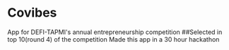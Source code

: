 # Covibes
App for DEFI-TAPMI's annual entrepreneurship competition 
##Selected in top 10(round 4) of the competition
Made this app in a 30 hour hackathon 

